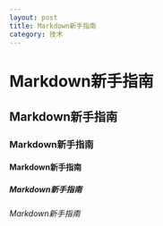 ```yaml
---
layout: post
title: Markdown新手指南
category: 技术
---
```

# Markdown新手指南

## Markdown新手指南

### Markdown新手指南

#### Markdown新手指南

##### Markdown新手指南

###### Markdown新手指南


